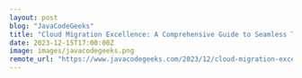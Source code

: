 ```yaml
---
layout: post
blog: "JavaCodeGeeks"
title: "Cloud Migration Excellence: A Comprehensive Guide to Seamless Transition and Optimal Performance"
date: 2023-12-15T17:00:00Z
image: images/javacodegeeks.png
remote_url: "https://www.javacodegeeks.com/2023/12/cloud-migration-excellence-a-comprehensive-guide-to-seamless-transition-and-optimal-performance.html"
---
```

